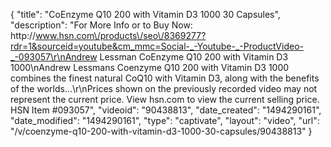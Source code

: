 {
    "title": "CoEnzyme Q10 200 with Vitamin D3 1000  30 Capsules",
    "description": "For More Info or to Buy Now: http:\/\/www.hsn.com\/products\/seo\/8369277?rdr=1&sourceid=youtube&cm_mmc=Social-_-Youtube-_-ProductVideo-_-093057\r\nAndrew Lessman CoEnzyme Q10 200 with Vitamin D3 1000\nAndrew Lessmans Coenzyme Q10 200 with Vitamin D3 1000 combines the finest natural CoQ10 with Vitamin D3, along with the benefits of the worlds...\r\nPrices shown on the previously recorded video may not represent the current price.  View hsn.com to view the current selling price. HSN Item #093057",
    "videoid": "90438813",
    "date_created": "1494290161",
    "date_modified": "1494290161",
    "type": "captivate",
    "layout": "video",
    "url": "\/v\/coenzyme-q10-200-with-vitamin-d3-1000-30-capsules\/90438813"
}